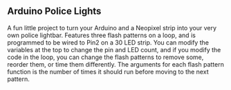 ## Arduino Police Lights ##

A fun little project to turn your Arduino and a Neopixel strip into your very own police lightbar. Features three flash patterns on a loop, and is programmed to be wired to Pin2 on a 30 LED strip. You can modify the variables at the top to change the pin and LED count, and if you modify the code in the loop, you can change the flash patterns to remove some, reorder them, or time them differently. The arguments for each flash pattern function is the number of times it should run before moving to the next pattern.
